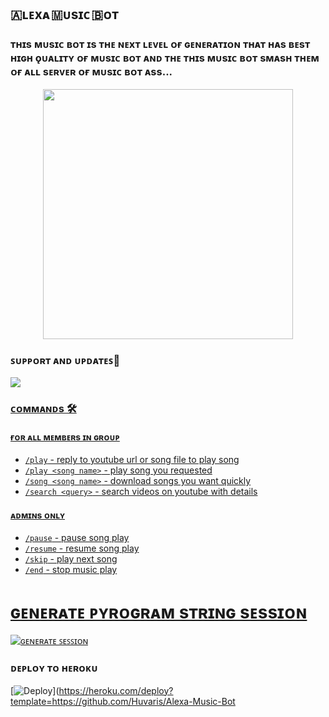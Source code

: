 <h2 align="centre">🇦ʟᴇxᴀ 🇲ᴜsɪᴄ 🇧ᴏᴛ  </h2>

### ᴛʜɪs ᴍᴜsɪᴄ ʙᴏᴛ ɪs ᴛʜᴇ ɴᴇxᴛ ʟᴇᴠᴇʟ ᴏғ ɢᴇɴᴇʀᴀᴛɪᴏɴ ᴛʜᴀᴛ ʜᴀs ʙᴇsᴛ ʜɪɢʜ ǫᴜᴀʟɪᴛʏ ᴏғ ᴍᴜsɪᴄ ʙᴏᴛ ᴀɴᴅ ᴛʜᴇ ᴛʜɪs ᴍᴜsɪᴄ ʙᴏᴛ sᴍᴀsʜ ᴛʜᴇᴍ ᴏғ ᴀʟʟ sᴇʀᴠᴇʀ ᴏғ ᴍᴜsɪᴄ ʙᴏᴛ ᴀss...

<p align="center"><a href="https://t.me/Alexa_xd_group"><img src="https://telegra.ph/file/99160c3518583eb5d8c0d.jpg" width="400"></a></p>



### ꜱᴜᴘᴘᴏʀᴛ ᴀɴᴅ ᴜᴘᴅᴀᴛᴇꜱ🎑
<a href="https://t.me/Alexa_xd_group"><img src="https://img.shields.io/badge/Join-Group%20Support-blue.svg?style=for-the-badge&logo=Telegram">

### ᴄᴏᴍᴍᴀɴᴅs 🛠
#### ғᴏʀ ᴀʟʟ ᴍᴇᴍʙᴇʀs ɪɴ ɢʀᴏᴜᴘ
- `/play` - reply to youtube url or song file to play song
- `/play <song name>` - play song you requested
- `/song <song name>` - download songs you want quickly
- `/search <query>` - search videos on youtube with details

#### ᴀᴅᴍɪɴs ᴏɴʟʏ
- `/pause` - pause song play
- `/resume` - resume song play
- `/skip` - play next song
- `/end` - stop music play


# ɢᴇɴᴇʀᴀᴛᴇ ᴘʏʀᴏɢʀᴀᴍ sᴛʀɪɴɢ sᴇssɪᴏɴ

[![ɢᴇɴᴇʀᴀᴛᴇ ꜱᴇꜱꜱɪᴏɴ](https://img.shields.io/badge/repl.it-generateString-yellowgreen)](https://t.me/SessionStringGeneratorZBot)


### ᴅᴇᴘʟᴏʏ ᴛᴏ ʜᴇʀᴏᴋᴜ

[![Deploy](https://www.herokucdn.com/deploy/button.svg)](https://heroku.com/deploy?template=https://github.com/Huvaris/Alexa-Music-Bot
